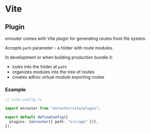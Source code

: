 # Vite

## Plugin

enrouter comes with Vite plugin for generating routes from file system.

Accepts `path` parameter - a folder with route modules.

In development or when building production bundle it:

- looks into the folder at `path`
- organizes modules into the tree of routes
- creates adhoc virtual module exporting routes

### Example

```ts
// vite.config.ts

import enrouter from "enrouter/vite/plugin";

export default defineConfig({
  plugins: [enrouter({ path: "src/app" })],
});
```
